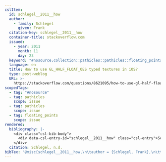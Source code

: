 ```yaml
---
cslItem:
  id: schlegel__2011__how
  author:
    - family: Schlegel
      given: Frank
  citation-key: schlegel__2011__how
  container-title: stackoverflow.com
  issued:
    - year: 2011
      month: 11
      day: 23
  keyword: "#nosource;collection::pathicles::pathicles::floating_points"
  language: en
  title: How to use GL_HALF_FLOAT_OES typed textures in iOS?
  type: post-weblog
  URL: >-
    https://stackoverflow.com/questions/8621095/how-to-use-gl-half-float-oes-typed-textures-in-ios
scopedTags:
  - tag: "#nosource"
  - tag: pathicles
    scope: issue
  - tag: pathicles
    scope: issue
  - tag: floating_points
    scope: issue
rendered:
  bibliography: |-
    <div class="csl-bib-body">
      <div data-csl-entry-id="schlegel__2011__how" class="csl-entry">Schlegel, F. n.d.. How to use GL_HALF_FLOAT_OES typed textures in iOS? <i>Stackoverflow.Com</i>. https://stackoverflow.com/questions/8621095/how-to-use-gl-half-float-oes-typed-textures-in-ios</div>
    </div>
  citation: Schlegel, n.d.
bibTex: "@misc{schlegel__2011__how,\n\tauthor = {Schlegel, Frank},\n\ttitle = {How to use {GL}\\textunderscore{}{HALF}\\textunderscore{}{FLOAT}\\textunderscore{}{OES} typed textures in {iOS}?},\n\thowpublished = {https://stackoverflow.com/questions/8621095/how-to-use-gl-half-float-oes-typed-textures-in-ios},\n}\n\n"
---
```

